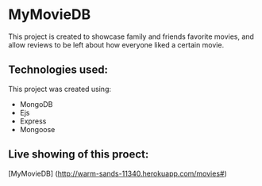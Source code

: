 # MyMovieDB

This project is created to showcase family and friends favorite movies, and allow reviews to be left about how everyone liked a certain movie.


## Technologies used:

This project was created using:

- MongoDB
- Ejs
- Express
- Mongoose

## Live showing of this proect:


[MyMovieDB] (http://warm-sands-11340.herokuapp.com/movies#)